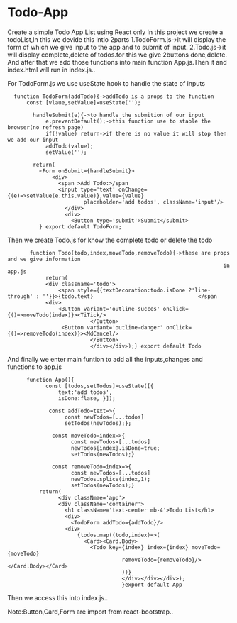 # Todo-App 
Create a simple Todo App List using React only
In this project we create a todoList,In this we devide this intlo 2parts
1.TodoForm.js->it will display the form of which we give input to the app and to submit of input.
2.Todo.js->it will display complete,delete of todos.for this we give 2buttons done,delete.
And after that we add those functions into main function App.js.Then it and index.html will run in 
index.js..

For TodoForm.js we use useState hook to handle the state of inputs
      
      
      function TodoForm(addTodo){->addTodo is a props to the function
          const [vlaue,setValue]=useState('');
          
            handleSubmit(e){->to handle the submition of our input
                e.preventDefault();->this function use to stable the browser(no refresh page)
                if(!value) return->if there is no value it will stop then we add our input 
                addTodo(value);
                setValue('');
            
            return(
              <Form onSubmit={handleSubmit}>
                  <div>
                    <span >Add Todo:>/span
                    <input type='text' onChange={(e)=>setValue(e.this.value)},value={value}
                            placeholder='add todos', className='input'/>
                      </div>
                      <div>
                        <Button type='submit'>Submit</submit>
              } export default TodoForm;
         
         
Then we create Todo.js for know the complete todo or delete the todo

           function Todo(todo,index,moveTodo,removeTodo){->these are props and we give information 
                                                                        in app.js 
                return(
                <div classname='todo'>
                    <span style={{textDecoration:todo.isDone ?'line-through' : ''}}>{todo.text}                                 </span
                <div>
                    <Button variant='outline-succes' onClick={()=>moveTodo(index)}><TiTick/>      
                              </Button>  
                     <Button variant='outline-danger' onClick={()=>removeTodo(index)}><MdCancel/> 
                              </Button>  
                              </div></div>);} export default Todo
                              
 And finally we enter main funtion to add all the inputs,changes and functions to app.js
 
          function App(){
                const [todos,setTodos]=useState([{
                    text:'add todos',
                    isDone:flase, }]);
                 
                 const addTodo=text=>{
                      const newTodos=[...todos]
                      setTodos(newTodos);};
                      
                  const moveTodo=index=>{
                        const newTodos=[...todos]
                        newTodos[index].isDone=true;
                        setTodos(newTodos);}
                        
                  const removeTodo=index=>{
                        const newTodos=[...todos]
                        newTodos.splice(index,1);
                        setTodos(newTodos);}
              return(
                    <div classNmae='app'>
                    <div className='container'>
                      <h1 className='text-center mb-4'>Todo List</h1>
                      <div>
                        <TodoForm addTodo={addTodo}/>
                      <div>
                          {todos.map((todo,index)=>(
                            <Card><Card.Body>
                              <Todo key={index} index={index} moveTodo={moveTodo}               
                                        removeTodo={removeTodo}/></Card.Body></Card>
                                        ))}
                                        </div></div></div>);
                                        }export default App
                                        
Then we access this into index.js..


Note:Button,Card,Form are import from react-bootstrap..
